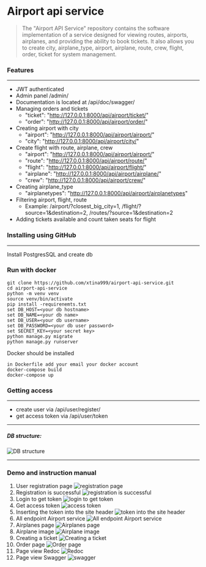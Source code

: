 # Airport api service
>The "Airport API Service" repository contains the software implementation of a service designed for viewing routes, airports, airplanes, and providing the ability to book tickets. It also allows you to create city, airplane_type, airport, airplane, route, crew, flight, order, ticket for system management. 


### Features
***

- JWT authenticated
- Admin panel /admin/
- Documentation is located at /api/doc/swagger/
- Managing orders and tickets
  - "ticket": "http://127.0.0.1:8000/api/airport/ticket/"
  - "order": "http://127.0.0.1:8000/api/airport/order/"
- Creating airport with city
  - "airport": "http://127.0.0.1:8000/api/airport/airport/"
  - "city": "http://127.0.0.1:8000/api/airport/city/"
- Create flight with route, airplane, crew
  - "airport": "http://127.0.0.1:8000/api/airport/airport/"
  - "route": "http://127.0.0.1:8000/api/airport/route/"
  - "flight": "http://127.0.0.1:8000/api/airport/flight/"
  - "airplane": "http://127.0.0.1:8000/api/airport/airplane/"
  - "crew": "http://127.0.0.1:8000/api/airport/crew/"
- Creating airplane_type
  - "airplanetypes": "http://127.0.0.1:8000/api/airport/airplanetypes"
- Filtering airport, flight, route
  - Example: /airport/?closest_big_city=1, /flight/?source=1&destination=2, /routes/?source=1&destination=2
- Adding tickets available and count taken seats for flight
 

### Installing using GitHub
***
Install PostgresSQL and create db



### Run with docker
```shell
git clone https://github.com/xtina999/airport-api-service.git
cd airport-api-service
python -m venv venv
source venv/bin/activate
pip install -requirenemts.txt
set DB_HOST=<your db hostname>
set DB_NAME=<your db name>
set DB_USER=<your db username>
set DB_PASSWORD=<your db user password>
set SECRET_KEY=<your secret key>
python manage.py migrate
python manage.py runserver
```
Docker should be installed

```shell
in Dockerfile add your email your docker account
docker-compose build
docker-compose up
```

### Getting access
***

- create user via /api/user/register/
- get access token via /api/user/token
***
##### DB structure:
![DB structure](diagr_airport.png "DB structure")
***
### Demo and instruction manual
1. User registration page
![registration page](screen_api/user_register.png "registration page")
2. Registration is successful
![registration is successful](screen_api/register_user_created.png "registration is successful")
3. Login to get token
![login to get token](screen_api/token_user.png "login to get token")
4. Get access token
![access token](screen_api/user_get_access_token.png "access token")
5. Inserting the token into the site header
![token into the site header](screen_api/user_headers_Bearer_token.png "token into the site header")
6. All endpoint Airport service
![All endpoint Airport service](screen_api/user_get_access_of_page_airport.png "All endpoint Airport service")
7. Airplanes page
![Airplanes page](screen_api/airport_airplanes.png "Airplanes page")
8. Airplane image
![Airplane image](screen_api/airport_airplane_image.png "Airplane image")
9. Сreating a ticket
![Сreating a ticket](screen_api/airport_ticket_created_.png "Сreating a ticket")
10. Order page
![Order page](screen_api/airplane_order_create_auto.png "Order page")
11. Page view Redoc
![Redoc](screen_api/redoc.png "Redoc")
12. Page view Swagger
![swagger](screen_api/swagger.png "swagger")